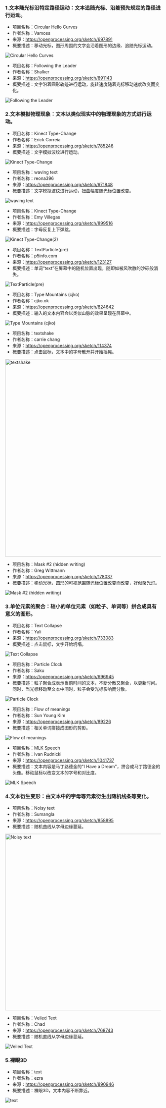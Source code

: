 ### 1.文本随光标沿特定路径运动：文本追随光标、沿着预先规定的路径进行运动。

- 项目名称：Circular Hello Curves
- 作者名称：Vamoss
- 来源：https://openprocessing.org/sketch/697891
- 概要描述：移动光标，图形周围的文字会沿着图形的边缘、追随光标运动。

 ![Circular Hello Curves](https://user-images.githubusercontent.com/90943517/138619941-53f532f6-2686-4eac-b3de-edbcb1d0a496.png)

- 项目名称：Following the Leader
- 作者名称：Shalker
- 来源：https://openprocessing.org/sketch/891143
- 概要描述：文字沿着圆形轨迹进行运动，旋转速度随着光标移动速度改变而变化。

![Following the Leader](https://user-images.githubusercontent.com/90943517/138619949-12135bde-373c-44a1-86ae-d8037809b234.png)

### 2.文本模拟物理现象：文本以类似现实中的物理现象的方式进行运动。

- 项目名称：Kinect Type-Change
- 作者名称：Erick Correia
- 来源：https://openprocessing.org/sketch/785246
- 概要描述：文字模拟波纹进行运动。

![Kinect Type-Change](https://user-images.githubusercontent.com/90943517/138620172-7ad2549f-21d2-4a6c-a2ef-4b46c19e496d.png)

- 项目名称：waving text
- 作者名称：reona396
- 来源：https://openprocessing.org/sketch/971848
- 概要描述：文字模拟波纹进行运动，扭曲幅度随光标位置改变。

![waving text](https://user-images.githubusercontent.com/90943517/138620191-ba209ad0-47a2-4437-a8b3-7247baf3c61d.png)

- 项目名称：Kinect Type-Change
- 作者名称：Emy Villegas
- 来源：https://openprocessing.org/sketch/899516
- 概要描述：字母反复上下弹跳。

![Kinect Type-Change(2)](https://user-images.githubusercontent.com/90943517/138620209-71e663ae-8776-4297-872b-3e2916624218.png)

- 项目名称：TextParticle(pre)
- 作者名称：p5info.com
- 来源：https://openprocessing.org/sketch/123127
- 概要描述：单词“text”在屏幕中的随机位置出现，随即如被风吹散的沙砾般消失。

![TextParticle(pre)](https://user-images.githubusercontent.com/90943517/138620219-696e10e6-f750-4495-af3d-f8cc8b3a62ed.png)

- 项目名称：Type Mountains (cjko)
- 作者名称：cjko.ok
- 来源：https://openprocessing.org/sketch/824642
- 概要描述：输入的文本内容会以类似山脉的效果呈现在屏幕中。

![Type Mountains (cjko)](https://user-images.githubusercontent.com/90943517/138620227-a959f7ed-630f-435d-8016-c9ab78656539.png)

- 项目名称：textshake
- 作者名称：carrie chang
- 来源：https://openprocessing.org/sketch/114374
- 概要描述：点击鼠标，文本中的字母散开并开始摇晃。

<img width="638" alt="textshake" src="https://user-images.githubusercontent.com/90943517/138620231-0deb7fcc-fe19-4149-8b53-6fcf7a0a92fc.png">

- 项目名称：Mask #2 (hidden writing)
- 作者名称：Greg Wittmann
- 来源：https://openprocessing.org/sketch/178037
- 概要描述：移动光标，圆形的可视范围随光标位置改变而改变，好似聚光灯。

![Mask #2 (hidden writing)](https://user-images.githubusercontent.com/90943517/138620239-f22e4fef-ee11-43ab-b5b3-489fbac421a1.png)

### 3.单位元素的聚合：较小的单位元素（如粒子、单词等）拼合成具有意义的图形。

- 项目名称：Text Collapse
- 作者名称：Yali
- 来源：https://openprocessing.org/sketch/733083
- 概要描述：点击鼠标，文字开始坍塌。

![Text Collapse](https://user-images.githubusercontent.com/90943517/138620249-5fbc9e75-75bc-4828-be6c-2386a57f0d24.png)

- 项目名称：Particle Clock
- 作者名称：Saku
- 来源：https://openprocessing.org/sketch/696945
- 概要描述：粒子聚合成表示当前时间的文本，不断分散又聚合，以更新时间。同时，当光标移动至文本中间时，粒子会受光标影响而分散。

![Particle Clock](https://user-images.githubusercontent.com/90943517/138620254-16dfdacd-5f1d-4e19-98fa-8d342dd795e9.png)

- 项目名称：Flow of meanings
- 作者名称：Sun Young Kim
- 来源：https://openprocessing.org/sketch/89226
- 概要描述：相关单词拼接成图形的剪影。

![Flow of meanings](https://user-images.githubusercontent.com/90943517/138620259-6a8d296f-6ab7-4bdc-b4e1-191fdd0b4d98.png)

- 项目名称：MLK Speech
- 作者名称：Ivan Rudnicki
- 来源：https://openprocessing.org/sketch/1041737
- 概要描述：文本内容是马丁路德金的"I Have a Dream"，拼合成马丁路德金的头像。移动鼠标以改变文本的字号和对比度。

![MLK Speech](https://user-images.githubusercontent.com/90943517/138620261-6e3bcfcd-c1b4-4da9-8a6a-b1bc69c9a97c.png)

### 4.文本衍生变形：由文本中的字母等元素衍生出随机线条等变化。

- 项目名称：Noisy text
- 作者名称：Sumangla
- 来源：https://openprocessing.org/sketch/858895
- 概要描述：随机曲线从字母边缘蔓延。

<img width="570" alt="Noisy text" src="https://user-images.githubusercontent.com/90943517/138620271-afadc1fd-a9af-4f3f-b367-37b975c00b42.png">

- 项目名称：Veiled Text
- 作者名称：Chad
- 来源：https://openprocessing.org/sketch/768743
- 概要描述：随机直线从字母边缘蔓延。
 
![Veiled Text](https://user-images.githubusercontent.com/90943517/138620281-b8453cf5-08d4-4136-bebd-d8bd24d2081e.png)

### 5.裸眼3D

- 项目名称：text
- 作者名称：ezra
- 来源：https://openprocessing.org/sketch/890946
- 概要描述：裸眼3D，文本内容不断靠近。

![text](https://user-images.githubusercontent.com/90943517/138620288-389211ae-f164-4c47-870c-1a33fa19654c.png)
